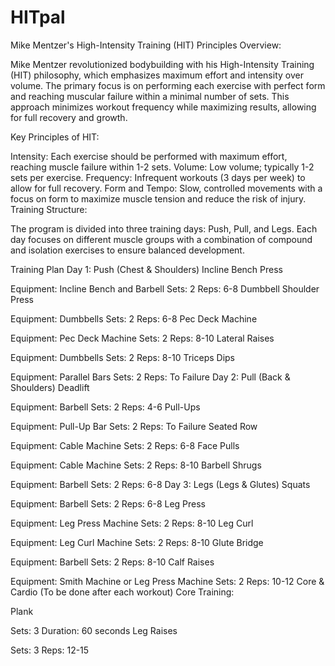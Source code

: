 # HITpal
Mike Mentzer's High-Intensity Training (HIT) Principles
Overview:

Mike Mentzer revolutionized bodybuilding with his High-Intensity Training (HIT) philosophy, which emphasizes maximum effort and intensity over volume. The primary focus is on performing each exercise with perfect form and reaching muscular failure within a minimal number of sets. This approach minimizes workout frequency while maximizing results, allowing for full recovery and growth.

Key Principles of HIT:

Intensity: Each exercise should be performed with maximum effort, reaching muscle failure within 1-2 sets.
Volume: Low volume; typically 1-2 sets per exercise.
Frequency: Infrequent workouts (3 days per week) to allow for full recovery.
Form and Tempo: Slow, controlled movements with a focus on form to maximize muscle tension and reduce the risk of injury.
Training Structure:

The program is divided into three training days: Push, Pull, and Legs. Each day focuses on different muscle groups with a combination of compound and isolation exercises to ensure balanced development.

Training Plan
Day 1: Push (Chest & Shoulders)
Incline Bench Press

Equipment: Incline Bench and Barbell
Sets: 2
Reps: 6-8
Dumbbell Shoulder Press

Equipment: Dumbbells
Sets: 2
Reps: 6-8
Pec Deck Machine

Equipment: Pec Deck Machine
Sets: 2
Reps: 8-10
Lateral Raises

Equipment: Dumbbells
Sets: 2
Reps: 8-10
Triceps Dips

Equipment: Parallel Bars
Sets: 2
Reps: To Failure
Day 2: Pull (Back & Shoulders)
Deadlift

Equipment: Barbell
Sets: 2
Reps: 4-6
Pull-Ups

Equipment: Pull-Up Bar
Sets: 2
Reps: To Failure
Seated Row

Equipment: Cable Machine
Sets: 2
Reps: 6-8
Face Pulls

Equipment: Cable Machine
Sets: 2
Reps: 8-10
Barbell Shrugs

Equipment: Barbell
Sets: 2
Reps: 6-8
Day 3: Legs (Legs & Glutes)
Squats

Equipment: Barbell
Sets: 2
Reps: 6-8
Leg Press

Equipment: Leg Press Machine
Sets: 2
Reps: 8-10
Leg Curl

Equipment: Leg Curl Machine
Sets: 2
Reps: 8-10
Glute Bridge

Equipment: Barbell
Sets: 2
Reps: 8-10
Calf Raises

Equipment: Smith Machine or Leg Press Machine
Sets: 2
Reps: 10-12
Core & Cardio (To be done after each workout)
Core Training:

Plank

Sets: 3
Duration: 60 seconds
Leg Raises

Sets: 3
Reps: 12-15